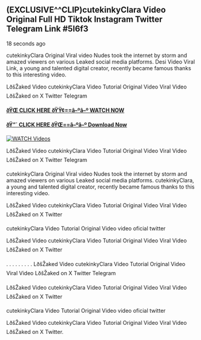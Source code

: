 ## (EXCLUSIVE^^CLIP)cutekinkyClara Video Original Full HD Tiktok Instagram Twitter Telegram Link #5l6f3

18 seconds ago

cutekinkyClara Original Viral video Nudes took the internet by storm and amazed viewers on various Leaked social media platforms. Desi Video Viral Link, a young and talented digital creator, recently became famous thanks to this interesting video.

LðšŽaked Video cutekinkyClara Video Tutorial Original Video Viral Video LðšŽaked on X Twitter Telegram

**[ðŸŒ CLICK HERE ðŸŸ¢==â–ºâ–º WATCH NOW](https://clips-mediaa.blogspot.com/2025/02/video-viral-download.html)**

**[ðŸ”´ CLICK HERE ðŸŒ==â–ºâ–º Download Now](https://clips-mediaa.blogspot.com/2025/02/video-viral-download.html)**

[![WATCH Videos](https://i.imgur.com/dJHk4Zq.gif)](https://clips-mediaa.blogspot.com/2025/02/video-viral-download.html)

LðšŽaked Video cutekinkyClara Video Tutorial Original Video Viral Video LðšŽaked on X Twitter Telegram

cutekinkyClara Original Viral video Nudes took the internet by storm and amazed viewers on various Leaked social media platforms. cutekinkyClara, a young and talented digital creator, recently became famous thanks to this interesting video.

LðšŽaked Video cutekinkyClara Video Tutorial Original Video Viral Video LðšŽaked on X Twitter

cutekinkyClara Video Tutorial Original Video video oficial twitter

LðšŽaked Video cutekinkyClara Video Tutorial Original Video Viral Video LðšŽaked on X Twitter

. . . . . . . . . LðšŽaked Video cutekinkyClara Video Tutorial Original Video Viral Video LðšŽaked on X Twitter Telegram

LðšŽaked Video cutekinkyClara Video Tutorial Original Video Viral Video LðšŽaked on X Twitter

cutekinkyClara Video Tutorial Original Video video oficial twitter

LðšŽaked Video cutekinkyClara Video Tutorial Original Video Viral Video LðšŽaked on X Twitter.